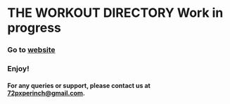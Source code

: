 # THE WORKOUT DIRECTORY Work in progress

### Go to [website](https://twdv2.netlify.app/)

### Enjoy!

#### For any queries or support, please contact us at 72pxperinch@gmail.com.
